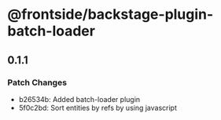 # @frontside/backstage-plugin-batch-loader

## 0.1.1

### Patch Changes

- b26534b: Added batch-loader plugin
- 5f0c2bd: Sort entities by refs by using javascript
